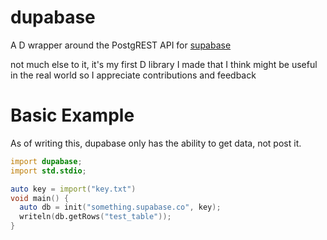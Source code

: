 # dupabase
A D wrapper around the PostgREST API for [supabase](https://app.supabase.io)

not much else to it, it's my first D library I made that I think might be useful in the real world so I appreciate contributions and feedback

# Basic Example
As of writing this, dupabase only has the ability to get data, not post it.

```d
import dupabase;
import std.stdio;

auto key = import("key.txt")
void main() {
  auto db = init("something.supabase.co", key);
  writeln(db.getRows("test_table"));
}
```
